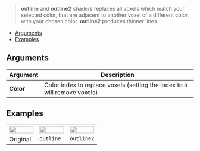 > **outline** and **outline2** shaders replaces all voxels which match your selected color, that are adjacent to another voxel of a different color, with your chosen color.
> **outline2** produces thinner lines.

<!-- TOC -->
- [Arguments](#arguments)
- [Examples](#examples)

## Arguments

Argument | Description
--------- | -----------
**Color** | Color index to replace voxels (setting the index to `0` will remove voxels)

## Examples

<!-- SAMPLE outline_examples 3 -->
<table>
	<tr>
		<td width="33.33%"><img width="100%" src="https://s3.amazonaws.com/misc.lachlanmcdonald.com/magicavoxel-shaders/caf97416-2a0d-4bde-a839-8f3f2d50e5a5/outline1.png" alt=""></td>
		<td width="33.33%"><img width="100%" src="https://s3.amazonaws.com/misc.lachlanmcdonald.com/magicavoxel-shaders/caf97416-2a0d-4bde-a839-8f3f2d50e5a5/outline2.png" alt=""></td>
		<td width="33.33%"><img width="100%" src="https://s3.amazonaws.com/misc.lachlanmcdonald.com/magicavoxel-shaders/caf97416-2a0d-4bde-a839-8f3f2d50e5a5/outline3.png" alt=""></td>
	</tr>
	<tr>
		<td valign="top">Original</td>
		<td valign="top"><code>outline</code></td>
		<td valign="top"><code>outline2</code></td>
	</tr>
</table>
<!-- END -->

